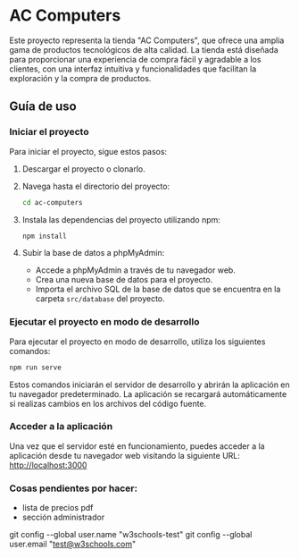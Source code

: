 # AC Computers
Este proyecto representa la tienda "AC Computers", que ofrece una amplia gama de productos tecnológicos de alta calidad. La tienda está diseñada para proporcionar una experiencia de compra fácil y agradable a los clientes, con una interfaz intuitiva y funcionalidades que facilitan la exploración y la compra de productos.

## Guía de uso

### Iniciar el proyecto
Para iniciar el proyecto, sigue estos pasos:

1. Descargar el proyecto o clonarlo.

2. Navega hasta el directorio del proyecto:
   ```bash
   cd ac-computers
   ```

3. Instala las dependencias del proyecto utilizando npm:
   ```bash
   npm install 
   ```

4. Subir la base de datos a phpMyAdmin:
   - Accede a phpMyAdmin a través de tu navegador web.
   - Crea una nueva base de datos para el proyecto.
   - Importa el archivo SQL de la base de datos que se encuentra en la carpeta `src/database` del proyecto.

### Ejecutar el proyecto en modo de desarrollo
Para ejecutar el proyecto en modo de desarrollo, utiliza los siguientes comandos:
```bash
npm run serve
```

Estos comandos iniciarán el servidor de desarrollo y abrirán la aplicación en tu navegador predeterminado. La aplicación se recargará automáticamente si realizas cambios en los archivos del código fuente.

### Acceder a la aplicación
Una vez que el servidor esté en funcionamiento, puedes acceder a la aplicación desde tu navegador web visitando la siguiente URL:
[http://localhost:3000](http://localhost:3000)


### Cosas pendientes por hacer:
- lista de precios pdf
- sección administrador

git config --global user.name "w3schools-test"
git config --global user.email "test@w3schools.com"